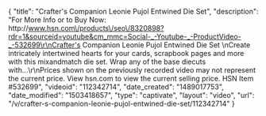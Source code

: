 {
    "title": "Crafter's Companion Leonie Pujol Entwined Die Set",
    "description": "For More Info or to Buy Now: http:\/\/www.hsn.com\/products\/seo\/8320898?rdr=1&sourceid=youtube&cm_mmc=Social-_-Youtube-_-ProductVideo-_-532699\r\nCrafter's Companion Leonie Pujol Entwined Die Set  \nCreate intricately intertwined hearts for your cards, scrapbook pages and more with this mixandmatch die set. Wrap any of the base diecuts with...\r\nPrices shown on the previously recorded video may not represent the current price.  View hsn.com to view the current selling price. HSN Item #532699",
    "videoid": "112342714",
    "date_created": "1489017753",
    "date_modified": "1503418657",
    "type": "captivate",
    "layout": "video",
    "url": "\/v\/crafter-s-companion-leonie-pujol-entwined-die-set\/112342714"
}